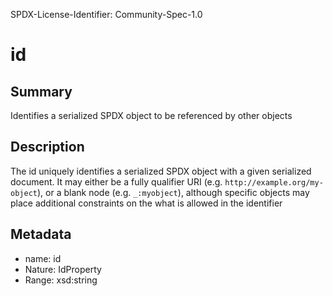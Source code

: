 SPDX-License-Identifier: Community-Spec-1.0

# id

## Summary

Identifies a serialized SPDX object to be referenced by other objects

## Description

The id uniquely identifies a serialized SPDX object with a given serialized
document. It may either be a fully qualifier URI (e.g.
`http://example.org/my-object`), or a blank node (e.g.  `_:myobject`), although
specific objects may place additional constraints on the what is allowed in the
identifier

## Metadata

- name: id
- Nature: IdProperty
- Range: xsd:string
